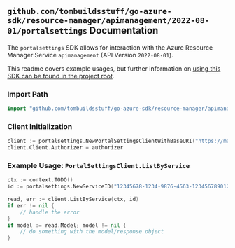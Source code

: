
## `github.com/tombuildsstuff/go-azure-sdk/resource-manager/apimanagement/2022-08-01/portalsettings` Documentation

The `portalsettings` SDK allows for interaction with the Azure Resource Manager Service `apimanagement` (API Version `2022-08-01`).

This readme covers example usages, but further information on [using this SDK can be found in the project root](https://github.com/tombuildsstuff/go-azure-sdk/tree/main/docs).

### Import Path

```go
import "github.com/tombuildsstuff/go-azure-sdk/resource-manager/apimanagement/2022-08-01/portalsettings"
```


### Client Initialization

```go
client := portalsettings.NewPortalSettingsClientWithBaseURI("https://management.azure.com")
client.Client.Authorizer = authorizer
```


### Example Usage: `PortalSettingsClient.ListByService`

```go
ctx := context.TODO()
id := portalsettings.NewServiceID("12345678-1234-9876-4563-123456789012", "example-resource-group", "serviceValue")

read, err := client.ListByService(ctx, id)
if err != nil {
	// handle the error
}
if model := read.Model; model != nil {
	// do something with the model/response object
}
```
